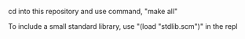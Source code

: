 cd into this repository and use command, "make all"

To include a small standard library, use "(load "stdlib.scm")" in the repl
